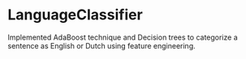 # LanguageClassifier
Implemented AdaBoost technique and Decision trees to categorize a sentence as English or Dutch using feature engineering.
